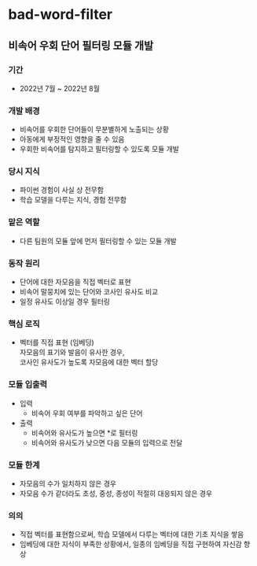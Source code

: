 # bad-word-filter
## 비속어 우회 단어 필터링 모듈 개발 
### 기간
- 2022년 7월 ~ 2022년 8월

### 개발 배경
- 비속어를 우회한 단어들이 무분별하게 노출되는 상황
- 아동에게 부정적인 영향을 줄 수 있음
- 우회한 비속어를 탐지하고 필터링할 수 있도록 모듈 개발

### 당시 지식
- 파이썬 경험이 사실 상 전무함
- 학습 모델을 다루는 지식, 경험 전무함

### 맡은 역할
- 다른 팀원의 모듈 앞에 먼저 필터링할 수 있는 모듈 개발

### 동작 원리
- 단어에 대한 자모음을 직접 벡터로 표현
- 비속어 말뭉치에 있는 단어와 코사인 유사도 비교
- 일정 유사도 이상일 경우 필터링 

### 핵심 로직
- 벡터를 직접 표현 (임베딩)
<br> 자모음의 표기와 발음이 유사한 경우,
<br> 코사인 유사도가 높도록 자모음에 대한 벡터 할당

### 모듈 입출력
- 입력
  - 비속어 우회 여부를 파악하고 싶은 단어
- 출력
  - 비속어와 유사도가 높으면 *로 필터링
  - 비속어와 유사도가 낮으면 다음 모듈의 입력으로 전달

### 모듈 한계
- 자모음의 수가 일치하지 않은 경우
- 자모음 수가 같더라도 초성, 중성, 종성이 적절히 대응되지 않은 경우

### 의의
- 직접 벡터를 표현함으로써, 학습 모델에서 다루는 벡터에 대한 기초 지식을 쌓음
- 임베딩에 대한 지식이 부족한 상황에서, 일종의 임베딩을 직접 구현하여 자신감 향상 
